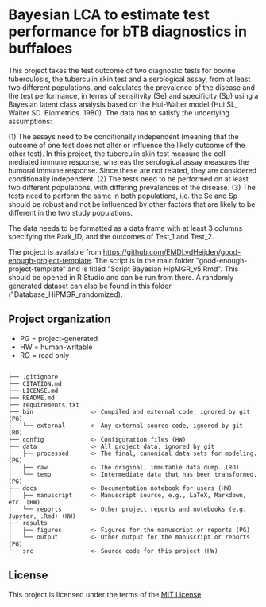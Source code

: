 # Bayesian LCA to estimate test performance for bTB diagnostics in buffaloes

This project takes the test outcome of two diagnostic tests for bovine tuberculosis, the tuberculin skin test and a serological assay, from at least two different populations, and calculates the prevalence of the disease and the test performance, in terms of sensitivity (Se) and specificity (Sp) using a Bayesian latent class analysis based on the Hui-Walter model (Hui SL, Walter SD. Biometrics. 1980). The data has to satisfy the underlying assumptions:

(1) The assays need to be conditionally independent (meaning that the outcome of one test does not alter or influence the likely outcome of the other test). In this project, the tuberculin skin test measure the cell-mediated immune response, whereas the serological assay measures the humoral immune response. Since these are not related, they are considered conditionally independent.
(2) The tests need to be performed on at least two different populations, with differing prevalences of the disease.
(3) The tests need to perform the same in both populations, i.e. the Se and Sp should be robust and not be influenced by other factors that are likely to be different in the two study populations.

The data needs to be formatted as a data frame with at least 3 columns specifying the Park_ID, and the outcomes of Test_1 and Test_2.

The project is available from https://github.com/EMDLvdHeijden/good-enough-project-template.
The script is in the main folder "good-enough-project-template" and is titled "Script Bayesian HipMGR_v5.Rmd". This should be opened in R Studio and can be run from there. A randomly generated dataset can also be found in this folder ("Database_HiPMGR_randomized).

## Project organization
- PG = project-generated
- HW = human-writable
- RO = read only
```
.
├── .gitignore
├── CITATION.md
├── LICENSE.md
├── README.md
├── requirements.txt
├── bin                <- Compiled and external code, ignored by git (PG)
│   └── external       <- Any external source code, ignored by git (RO)
├── config             <- Configuration files (HW)
├── data               <- All project data, ignored by git
│   ├── processed      <- The final, canonical data sets for modeling. (PG)
│   ├── raw            <- The original, immutable data dump. (RO)
│   └── temp           <- Intermediate data that has been transformed. (PG)
├── docs               <- Documentation notebook for users (HW)
│   ├── manuscript     <- Manuscript source, e.g., LaTeX, Markdown, etc. (HW)
│   └── reports        <- Other project reports and notebooks (e.g. Jupyter, .Rmd) (HW)
├── results
│   ├── figures        <- Figures for the manuscript or reports (PG)
│   └── output         <- Other output for the manuscript or reports (PG)
└── src                <- Source code for this project (HW)

```


## License

This project is licensed under the terms of the [MIT License](/LICENSE.md)
